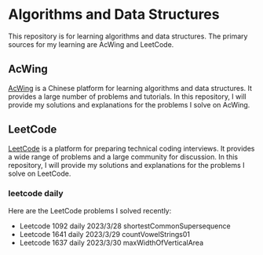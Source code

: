 # Algorithms and Data Structures
This repository is for learning algorithms and data structures. The primary sources for my learning are AcWing and LeetCode.

## AcWing
[AcWing](https://www.acwing.com/) is a Chinese platform for learning algorithms and data structures. It provides a large number of problems and tutorials. In this repository, I will provide my solutions and explanations for the problems I solve on AcWing.

## LeetCode
[LeetCode](https://leetcode.com/) is a platform for preparing technical coding interviews. It provides a wide range of problems and a large community for discussion. In this repository, I will provide my solutions and explanations for the problems I solve on LeetCode.

### leetcode daily
Here are the LeetCode problems I solved recently:

- Leetcode 1092 daily 2023/3/28 shortestCommonSupersequence
- Leetcode 1641 daily 2023/3/29 countVowelStrings01
- Leetcode 1637 daily 2023/3/30 maxWidthOfVerticalArea